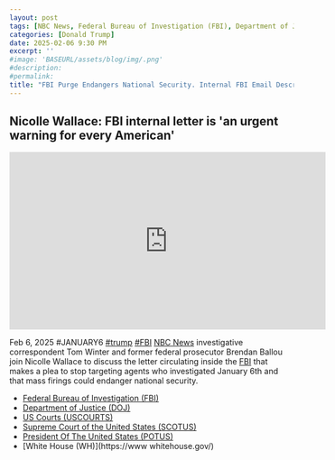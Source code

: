 ```yaml
---
layout: post
tags: [NBC News, Federal Bureau of Investigation (FBI), Department of Justice (DOJ), US Courts (USCOURTS), Supreme Court of the United States (SCOTUS), President Of The United States (POTUS), White House (WH), politics]
categories: [Donald Trump]
date: 2025-02-06 9:30 PM
excerpt: ''
#image: 'BASEURL/assets/blog/img/.png'
#description:
#permalink:
title: "FBI Purge Endangers National Security. Internal FBI Email Describes Their Job. Off-Duty, Could Be Your Average, Next Door Neighbor."
---
```



## Nicolle Wallace: FBI internal letter is 'an urgent warning for every American'

<iframe width="560" height="315" src="https://www.youtube.com/embed/hOyMpQHiCVA?si=pHmyMCh_8aRSJ3DY" title="YouTube video player" frameborder="0" allow="accelerometer; autoplay; clipboard-write; encrypted-media; gyroscope; picture-in-picture; web-share" referrerpolicy="strict-origin-when-cross-origin" allowfullscreen></iframe>

Feb 6, 2025  #JANUARY6 [#trump](https://www.donaldjtrump.com/) [#FBI](https://www.fbi.gov/)
[NBC News](https://www.nbcnews.com/) investigative correspondent Tom Winter and former federal prosecutor Brendan Ballou join Nicolle Wallace to discuss the letter circulating inside the [FBI](https://www.fbi.gov/) that makes a plea to stop targeting agents who investigated January 6th and that mass firings could endanger national security.

- [Federal Bureau of Investigation (FBI)](https://www.fbi.gov/)
- [Department of Justice (DOJ)](https://www.justice.gov/)
- [US Courts (USCOURTS)](https://www.uscourts.gov/)
- [Supreme Court of the United States (SCOTUS)](https://www.supremecourt.gov/)
- [President Of The United States (POTUS)](https://www.whitehouse.gov/)
- [White House (WH)](https://www whitehouse.gov/)


